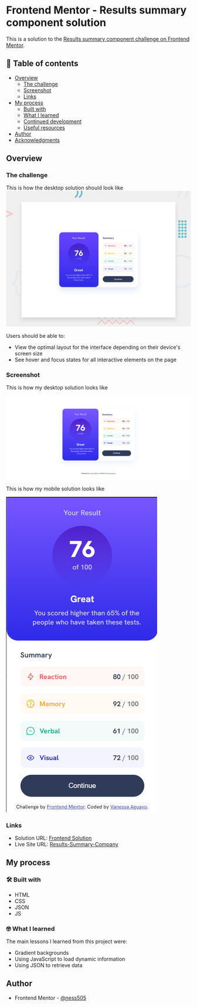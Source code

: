 # Frontend Mentor - Results summary component solution

This is a solution to the [Results summary component challenge on Frontend Mentor](https://www.frontendmentor.io/challenges/results-summary-component-CE_K6s0maV).

## 🔎 Table of contents

- [Overview](#overview)
  - [The challenge](#the-challenge)
  - [Screenshot](#screenshot)
  - [Links](#links)
- [My process](#my-process)
  - [Built with](#built-with)
  - [What I learned](#what-i-learned)
  - [Continued development](#continued-development)
  - [Useful resources](#useful-resources)
- [Author](#author)
- [Acknowledgments](#acknowledgments)

## Overview

### The challenge
This is how the desktop solution should look like
![Desktop Design](/design/desktop-preview.jpg)

Users should be able to:

- View the optimal layout for the interface depending on their device's screen size
- See hover and focus states for all interactive elements on the page

### Screenshot

This is how my desktop solution looks like 

![Desktop Solution](/design/My_Desktop_Solution.png)

This is how my mobile solution looks like

![Mobile Solution](/design/My_Mobile_Solution.png)

### Links

- Solution URL: [Frontend Solution]([https://your-solution-url.com](https://www.frontendmentor.io/solutions/responsive-page-about-cognitive-results-using-html-css-json-and-js-cczQVBv26g))
- Live Site URL: [Results-Summary-Company](https://ness505.github.io/Results-Summary-Company/)

## My process

### 🛠 Built with

- HTML
- CSS
- JSON
- JS

### 🤓 What I learned

The main lessons I learned from this project were:

- Gradient backgrounds
- Using JavaScript to load dynamic information
- Using JSON to retrieve data

## Author

- Frontend Mentor - [@ness505](https://www.frontendmentor.io/profile/ness505)
